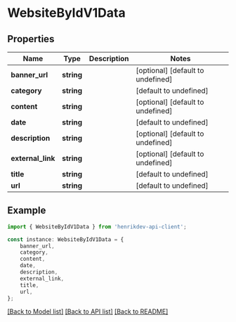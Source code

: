# WebsiteByIdV1Data


## Properties

Name | Type | Description | Notes
------------ | ------------- | ------------- | -------------
**banner_url** | **string** |  | [optional] [default to undefined]
**category** | **string** |  | [default to undefined]
**content** | **string** |  | [optional] [default to undefined]
**date** | **string** |  | [default to undefined]
**description** | **string** |  | [optional] [default to undefined]
**external_link** | **string** |  | [optional] [default to undefined]
**title** | **string** |  | [default to undefined]
**url** | **string** |  | [default to undefined]

## Example

```typescript
import { WebsiteByIdV1Data } from 'henrikdev-api-client';

const instance: WebsiteByIdV1Data = {
    banner_url,
    category,
    content,
    date,
    description,
    external_link,
    title,
    url,
};
```

[[Back to Model list]](../README.md#documentation-for-models) [[Back to API list]](../README.md#documentation-for-api-endpoints) [[Back to README]](../README.md)
